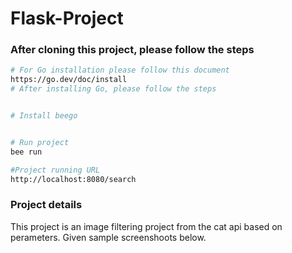 # Flask-Project
### After cloning this project, please follow the steps
``` bash
# For Go installation please follow this document
https://go.dev/doc/install
# After installing Go, please follow the steps


# Install beego


# Run project 
bee run

#Project running URL
http://localhost:8080/search
```
### Project details
This project is an image filtering project from the cat api based on perameters. Given sample screenshoots below.

